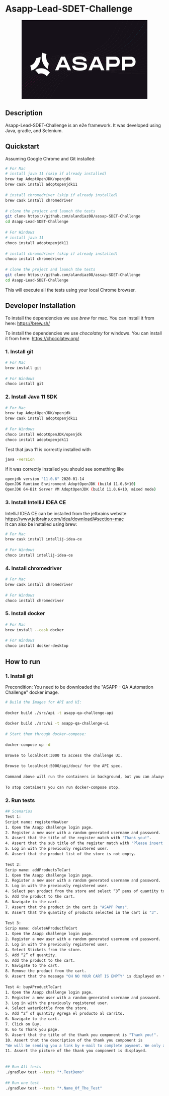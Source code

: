 # Asapp-Lead-SDET-Challenge

<p align="center">
  <img src="images/logo.PNG" width="400" height="250"/>
</p>

## Description

Asapp-Lead-SDET-Challenge is an e2e framework. It was developed using Java, gradle, and Selenium.

## Quickstart

Assuming Google Chrome and Git installed:

```bash
# For Mac
# install java 11 (skip if already installed)
brew tap AdoptOpenJDK/openjdk
brew cask install adoptopenjdk11

# install chromedriver (skip if already installed)
brew cask install chromedriver

# clone the project and launch the tests
git clone https://github.com/alandiaz08/assap-SDET-Challenge
cd Asapp-Lead-SDET-Challenge

# For Windows
# install java 11 
choco install adoptopenjdk11

# install chromedriver (skip if already installed)
choco install chromedriver

# clone the project and launch the tests
git clone https://github.com/alandiaz08/assap-SDET-Challenge
cd Asapp-Lead-SDET-Challenge 
```

This will execute all the tests using your local Chrome browser.


## Developer Installation

To install the dependencies we use *brew* for mac. You can install it from here: <https://brew.sh/>

To install the dependencies we use *chocolatey* for windows. You can install it from here: <https://chocolatey.org/>
### 1. Install git

```bash
# For Mac
brew install git

# For Windows
choco install git
```

### 2. Install Java 11 SDK

```bash
# For Mac
brew tap AdoptOpenJDK/openjdk
brew cask install adoptopenjdk11

# For Windows
choco install AdoptOpenJDK/openjdk
choco install adoptopenjdk11
```

Test that java 11 is correctly installed with

```bash
java -version
```

If it was correctly installed you should see something like

 ```bash
openjdk version "11.0.6" 2020-01-14
OpenJDK Runtime Environment AdoptOpenJDK (build 11.0.6+10)
OpenJDK 64-Bit Server VM AdoptOpenJDK (build 11.0.6+10, mixed mode)
```

### 3. Install IntelliJ IDEA CE

IntelliJ IDEA CE can be installed from the jetbrains website: <https://www.jetbrains.com/idea/download/#section=mac>  
It can also be installed using brew:

```bash
# For Mac
brew cask install intellij-idea-ce

# For Windows
choco install intellij-idea-ce
```

### 4. Install chromedriver

```bash
# For Mac
brew cask install chromedriver

# For Windows
choco install chromedriver
```

### 5. Install docker

```bash
# For Mac
brew install --cask docker

# For Windows
choco install docker-desktop
```

## How to run

### 1. Install git

Precondition: You need to be downloaded the "ASAPP - QA Automation Challenge" docker image.

```bash
# Build the Images for API and UI:

docker build ./src/api -t asapp-qa-challenge-api

docker build ./src/ui -t asapp-qa-challenge-ui

# Start them through docker-compose:

docker-compose up -d

Browse to localhost:3000 to access the challenge UI.

Browse to localhost:5000/api/docs/ for the API spec.

Command above will run the containers in background, but you can always follow logs with docker-compose logs -f.

To stop containers you can run docker-compose stop.
```

### 2. Run tests

```bash
## Scenarios
Test 1: 
Script name: registerNewUser
1. Open the Asapp challenge login page.
2. Register a new user with a random generated username and password.
3. Assert that the title of the register match with "Thank you!".
4. Assert that the sub title of the register match with "Please insert Username and Password".
5. Log in with the previously registered user.
6. Assert that the product list of the store is not empty.

Test 2: 
Scrip name: addProductsToCart
1. Open the Asapp challenge login page.
2. Register a new user with a random generated username and password.
3. Log in with the previously registered user.
4. Select pen product from the store and select “3” pens of quantity to add to the cart.
5. Add the product to the cart.
6. Navigate to the cart.
7. Assert that the product in the cart is "ASAPP Pens".
8. Assert that the quantity of products selected in the cart is "3".

Test 3:
Scrip name: deleteAProductToCart
1. Open the Asapp challenge login page.
2. Register a new user with a random generated username and password.
3. Log in with the previously registered user.
4. Select Stickets from the store.
5. Add “2” of quantity.
6. Add the product to the cart.
7. Navigate to the cart.
8. Remove the product from the cart.
9. Assert that the message "OH NO YOUR CART IS EMPTY" is displayed on the cart page.

Test 4: buyAProductToCart
1. Open the Asapp challenge login page.
2. Register a new user with a random generated username and password.
3. Log in with the previously registered user.
4. Select waterBottle from the store.
5. Add “2” of quantity Agrega el producto al carrito.
6. Navigate to the cart.
7. Click on Buy.
8. Go to Thank you page.
9. Assert that the title of the thank you component is "Thank you!".
10. Assert that the description of the thank you component is 
"We will be sending you a link by e-mail to complete payment. We only accept DLacy Coins!!"
11. Assert the picture of the thank you component is displayed.


## Run All tests
./gradlew test --tests "*.TestDemo"

## Run one test
./gradlew test --tests "*.Name_Of_The_Test"

```